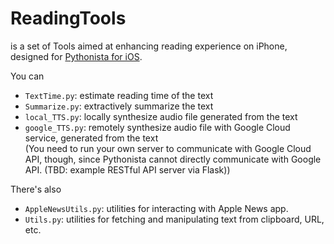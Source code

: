 # ReadingTools
is a set of Tools aimed at enhancing reading experience on iPhone, designed for [Pythonista for iOS](http://omz-software.com/pythonista/).

You can
* `TextTime.py`: estimate reading time of the text
* `Summarize.py`: extractively summarize the text
* `local_TTS.py`: locally synthesize audio file generated from the text
* `google_TTS.py`: remotely synthesize audio file with Google Cloud service, generated from the text  
(You need to run your own server to communicate with Google Cloud API, though, since Pythonista cannot directly communicate with Google API. (TBD: example RESTful API server via Flask))

There's also
* `AppleNewsUtils.py`: utilities for interacting with Apple News app.
* `Utils.py`: utilities for fetching and manipulating text from clipboard, URL, etc.
